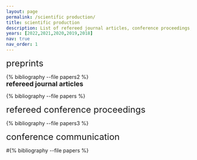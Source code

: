 ```yaml
---
layout: page
permalink: /scientific production/
title: scientific production
description: List of refereed journal articles, conference proceedings, preprints, and communications.
years: [2022,2021,2020,2019,2018]
nav: true
nav_order: 1
---
```

<!-- _pages/publications.md -->
<p><font size="+2">preprints</font></p>
<div class="publications">
{% bibliography --file papers2 %}

</div>

<div><font size="+1"><b>refereed journal articles</b></font></div>
<div class="publications">

{% bibliography --file papers %}


</div>

<div><font size="+2">refereed conference proceedings</font></div>
<div class="publications">

{% bibliography --file papers3 %}

</div>

<div><font size="+2">conference communication</font></div>
<div class="publications">

#{% bibliography --file papers %}

</div>
